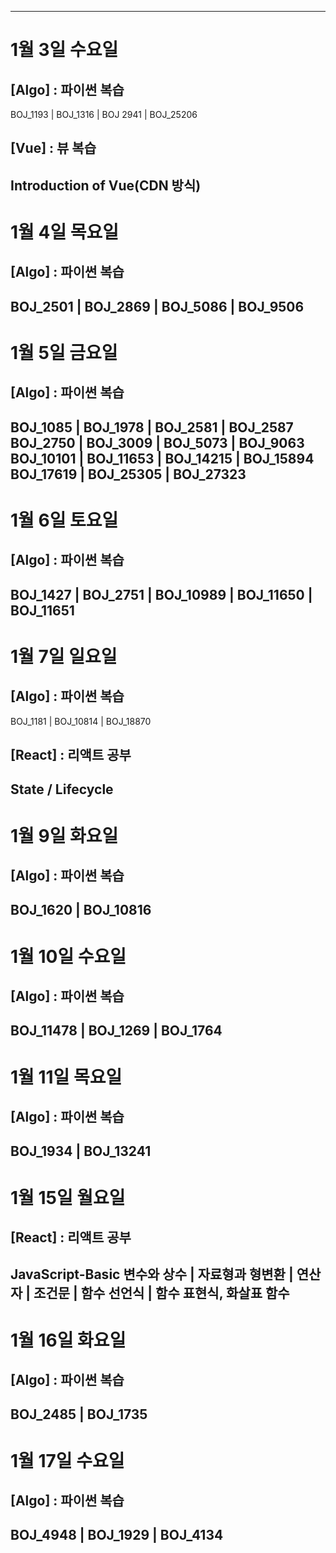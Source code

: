 ----------------------------------------------
# 1월 3일 수요일
## [Algo] : 파이썬 복습
BOJ_1193 | BOJ_1316 | BOJ 2941 | BOJ_25206

## [Vue] : 뷰 복습
Introduction of Vue(CDN 방식)
----------------------------------------------
# 1월 4일 목요일
## [Algo] : 파이썬 복습
BOJ_2501 | BOJ_2869 | BOJ_5086 | BOJ_9506
----------------------------------------------
# 1월 5일 금요일
## [Algo] : 파이썬 복습
BOJ_1085 | BOJ_1978 | BOJ_2581 | BOJ_2587
BOJ_2750 | BOJ_3009 | BOJ_5073 | BOJ_9063
BOJ_10101 | BOJ_11653 | BOJ_14215 | BOJ_15894
BOJ_17619 | BOJ_25305 | BOJ_27323
----------------------------------------------
# 1월 6일 토요일
## [Algo] : 파이썬 복습
BOJ_1427 | BOJ_2751 | BOJ_10989 | BOJ_11650 | BOJ_11651
----------------------------------------------
# 1월 7일 일요일
## [Algo] : 파이썬 복습
BOJ_1181 | BOJ_10814 | BOJ_18870
## [React] : 리액트 공부
State / Lifecycle
----------------------------------------------
# 1월 9일 화요일
## [Algo] : 파이썬 복습
BOJ_1620 | BOJ_10816
----------------------------------------------
# 1월 10일 수요일
## [Algo] : 파이썬 복습
BOJ_11478 | BOJ_1269 | BOJ_1764
----------------------------------------------
# 1월 11일 목요일
## [Algo] : 파이썬 복습
BOJ_1934 | BOJ_13241
----------------------------------------------
# 1월 15일 월요일
## [React] : 리액트 공부
JavaScript-Basic
변수와 상수 | 자료형과 형변환 | 연산자 | 조건문 |
함수 선언식 | 함수 표현식, 화살표 함수 
----------------------------------------------
# 1월 16일 화요일
## [Algo] : 파이썬 복습
BOJ_2485 | BOJ_1735
----------------------------------------------
# 1월 17일 수요일
## [Algo] : 파이썬 복습
BOJ_4948 | BOJ_1929 | BOJ_4134
----------------------------------------------

